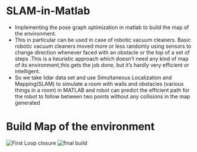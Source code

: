 # SLAM-in-Matlab
* Implementing the pose graph optimization in matlab to build the map of the environment.
* This in particular can be used in case of robotic vacuum cleaners. Basic robotic vacuum cleaners moved more or less randomly using sensors to change direction whenever faced with an obstacle or the top of a set of steps .This is a heuristic approach which doesn't need any kind of map of its environment,this gets the job done, but it’s hardly very efficient or intelligent. 
* So we take lidar data set and use Simultaneous Localization and Mapping(SLAM) to simulate a room with walls and obstacles (various things in a room) in MATLAB and robot can predict the efficient path for the robot to follow between two points without any collisions in the map generated
# Build Map of the environment 
![First Loop closure](https://user-images.githubusercontent.com/68220390/176094505-8a690d08-6cdb-42fc-bb87-5fa5928cd3c5.png)
![final build](https://user-images.githubusercontent.com/68220390/176094579-a19405da-6354-4e6e-8092-cca92df8f635.png)


